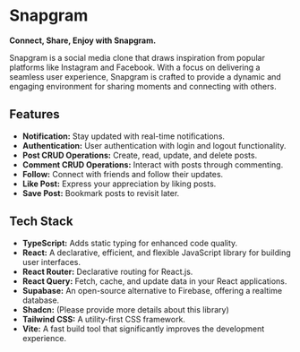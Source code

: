 # Snapgram

**Connect, Share, Enjoy with Snapgram.**

Snapgram is a social media clone that draws inspiration from popular platforms like Instagram and Facebook. With a focus on delivering a seamless user experience, Snapgram is crafted to provide a dynamic and engaging environment for sharing moments and connecting with others.

## Features

- **Notification:** Stay updated with real-time notifications.
- **Authentication:** User authentication with login and logout functionality.
- **Post CRUD Operations:** Create, read, update, and delete posts.
- **Comment CRUD Operations:** Interact with posts through commenting.
- **Follow:** Connect with friends and follow their updates.
- **Like Post:** Express your appreciation by liking posts.
- **Save Post:** Bookmark posts to revisit later.

## Tech Stack

- **TypeScript:** Adds static typing for enhanced code quality.
- **React:** A declarative, efficient, and flexible JavaScript library for building user interfaces.
- **React Router:** Declarative routing for React.js.
- **React Query:** Fetch, cache, and update data in your React applications.
- **Supabase:** An open-source alternative to Firebase, offering a realtime database.
- **Shadcn:** (Please provide more details about this library)
- **Tailwind CSS:** A utility-first CSS framework.
- **Vite:** A fast build tool that significantly improves the development experience.
